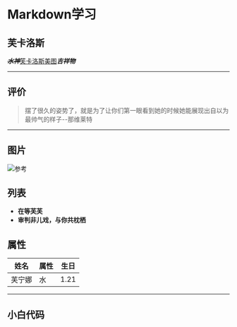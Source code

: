 # Markdown学习

## 芙卡洛斯

~~***水神***~~[芙卡洛斯美图](https://www.bilibili.com/read/cv26034164/?from=search&spm_id_from=333.337.0.0)***吉祥物***

***

## 评价

> 摆了很久的姿势了，就是为了让你们第一眼看到她的时候她能展现出自以为最帅气的样子--那维莱特

---

## 图片

![参考](https://i0.hdslb.com/bfs/article/4134be2ba34cf2fc0d652eca716a2df3e3a306af.jpg@1256w_1256h_!web-article-pic.webp)

## 列表

- **在等芙芙**
- **审判非儿戏，与你共枕栖**

## 属性

|姓名|属性|生日|
|--|--|--|
|芙宁娜|水|1.21|

***

## 小白代码

```java
```

